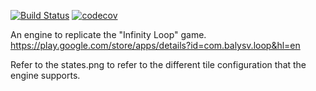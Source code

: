 [![Build Status](https://travis-ci.org/manoharprabhu/LoopEngine.svg?branch=master)](https://travis-ci.org/manoharprabhu/LoopEngine)
[![codecov](https://codecov.io/gh/manoharprabhu/LoopEngine/branch/master/graph/badge.svg)](https://codecov.io/gh/manoharprabhu/LoopEngine)

An engine to replicate the "Infinity Loop" game.
https://play.google.com/store/apps/details?id=com.balysv.loop&hl=en

Refer to the states.png to refer to the different tile configuration that the engine supports.


